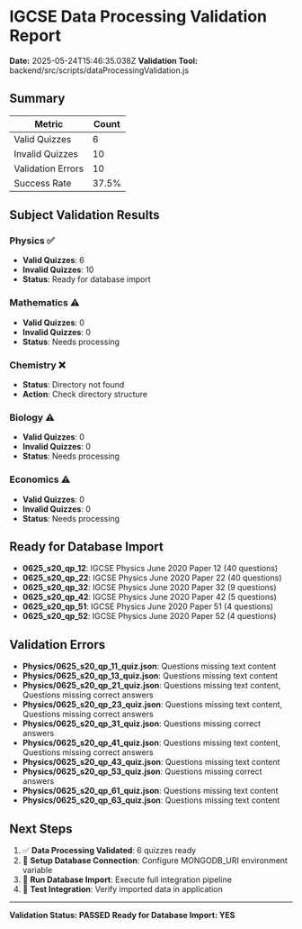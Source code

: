 # IGCSE Data Processing Validation Report

**Date:** 2025-05-24T15:46:35.038Z
**Validation Tool:** backend/src/scripts/dataProcessingValidation.js

## Summary

| Metric | Count |
|--------|-------|
| Valid Quizzes | 6 |
| Invalid Quizzes | 10 |
| Validation Errors | 10 |
| Success Rate | 37.5% |

## Subject Validation Results

### Physics ✅
- **Valid Quizzes**: 6
- **Invalid Quizzes**: 10
- **Status**: Ready for database import

### Mathematics ⚠️
- **Valid Quizzes**: 0
- **Invalid Quizzes**: 0
- **Status**: Needs processing

### Chemistry ❌
- **Status**: Directory not found
- **Action**: Check directory structure

### Biology ⚠️
- **Valid Quizzes**: 0
- **Invalid Quizzes**: 0
- **Status**: Needs processing

### Economics ⚠️
- **Valid Quizzes**: 0
- **Invalid Quizzes**: 0
- **Status**: Needs processing


## Ready for Database Import

- **0625_s20_qp_12**: IGCSE Physics June 2020 Paper 12 (40 questions)
- **0625_s20_qp_22**: IGCSE Physics June 2020 Paper 22 (40 questions)
- **0625_s20_qp_32**: IGCSE Physics June 2020 Paper 32 (9 questions)
- **0625_s20_qp_42**: IGCSE Physics June 2020 Paper 42 (5 questions)
- **0625_s20_qp_51**: IGCSE Physics June 2020 Paper 51 (4 questions)
- **0625_s20_qp_52**: IGCSE Physics June 2020 Paper 52 (4 questions)

## Validation Errors

- **Physics/0625_s20_qp_11_quiz.json**: Questions missing text content
- **Physics/0625_s20_qp_13_quiz.json**: Questions missing text content
- **Physics/0625_s20_qp_21_quiz.json**: Questions missing text content, Questions missing correct answers
- **Physics/0625_s20_qp_23_quiz.json**: Questions missing text content, Questions missing correct answers
- **Physics/0625_s20_qp_31_quiz.json**: Questions missing correct answers
- **Physics/0625_s20_qp_41_quiz.json**: Questions missing text content, Questions missing correct answers
- **Physics/0625_s20_qp_43_quiz.json**: Questions missing text content
- **Physics/0625_s20_qp_53_quiz.json**: Questions missing correct answers
- **Physics/0625_s20_qp_61_quiz.json**: Questions missing text content
- **Physics/0625_s20_qp_63_quiz.json**: Questions missing text content

## Next Steps


1. ✅ **Data Processing Validated**: 6 quizzes ready
2. 🔗 **Setup Database Connection**: Configure MONGODB_URI environment variable
3. 🚀 **Run Database Import**: Execute full integration pipeline
4. 🎯 **Test Integration**: Verify imported data in application


---

**Validation Status: PASSED**
**Ready for Database Import: YES**
